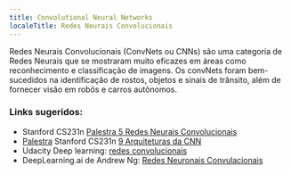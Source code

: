 ```yaml
---
title: Convolutional Neural Networks
localeTitle: Redes Neurais Convolucionais
---
```

Redes Neurais Convolucionais (ConvNets ou CNNs) são uma categoria de Redes Neurais que se mostraram muito eficazes em áreas como reconhecimento e classificação de imagens. Os convNets foram bem-sucedidos na identificação de rostos, objetos e sinais de trânsito, além de fornecer visão em robôs e carros autônomos.

### Links sugeridos:

*   Stanford CS231n [Palestra 5 Redes Neurais Convolucionais](https://www.youtube.com/watch?v=bNb2fEVKeEo)
*   [Palestra](https://www.youtube.com/watch?v=DAOcjicFr1Y&t=2384s) Stanford CS231n [9 Arquiteturas da CNN](https://www.youtube.com/watch?v=DAOcjicFr1Y&t=2384s)
*   Udacity Deep learning: [redes convolucionais](https://www.youtube.com/watch?v=jajksuQW4mc)
*   DeepLearning.ai de Andrew Ng: [Redes Neuronais Convulacionais](https://www.coursera.org/learn/convolutional-neural-networks/)